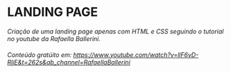 # LANDING PAGE
_Criação de uma landing page apenas com HTML e CSS seguindo o tutorial no youtube da Rafaella Ballerini._

###### Conteúdo gratúito em: https://www.youtube.com/watch?v=llF6vD-RljE&t=262s&ab_channel=RafaellaBallerini
